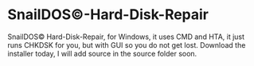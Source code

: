 # SnailDOS©-Hard-Disk-Repair
SnailDOS© Hard-Disk-Repair, for Windows, it uses CMD and HTA, it just runs CHKDSK for you, but with GUI so you do not get lost. Download the installer today, I will add source in the source folder soon.
